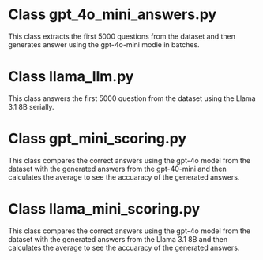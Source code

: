 
# Class gpt_4o_mini_answers.py
This class extracts the first 5000 questions from the dataset and then generates answer using the gpt-4o-mini modle in batches.

# Class llama_llm.py
This class answers the first 5000 question from the dataset using the Llama 3.1 8B serially.

# Class gpt_mini_scoring.py
This class compares the correct answers using the gpt-4o model from the dataset with the generated answers from the gpt-40-mini and then calculates the average to see the accuaracy of the generated answers.

# Class llama_mini_scoring.py
This class compares the correct answers using the gpt-4o model from the dataset with the generated answers from the Llama 3.1 8B and then calculates the average to see the accuaracy of the generated answers.




